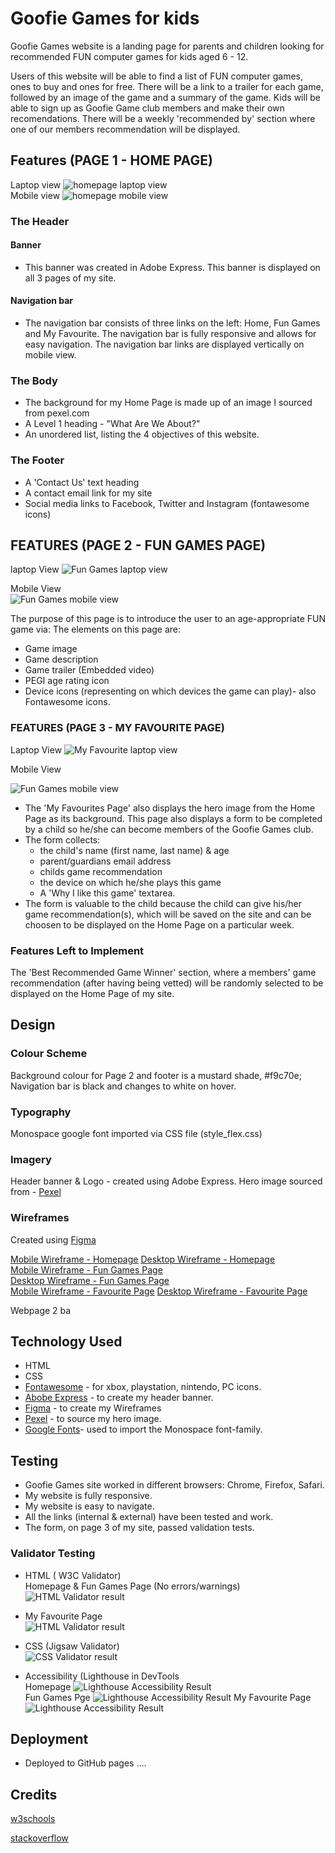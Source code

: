 # Goofie Games for kids
Goofie Games website is a landing page for parents and children looking for recommended FUN computer games for kids aged 6 - 12.

Users of this website will be able to find a list of FUN computer games, ones to buy and ones for free. There will be a link to a trailer for each game, followed by an image of the game and a summary of the game. Kids will be able to sign up as Goofie Game club members and make their own recomendations. There will be a weekly 'recommended by' section where one of our members recommendation will be displayed.

## Features (PAGE 1 - HOME PAGE)  
Laptop view
![homepage laptop view](docs/home-laptop.PNG)  
Mobile view
![homepage mobile view](docs/home-mobile.PNG)  

### The Header

#### Banner
- This banner was created in Adobe Express. This banner is displayed on all 3 pages of my site.

#### Navigation bar
- The navigation bar consists of three links on the left: Home, Fun Games and My Favourite. The navigation bar is fully responsive and allows for easy navigation. The navigation bar links are displayed vertically on mobile view.

### The Body
- The background for my Home Page is made up of an image I sourced from pexel.com
- A Level 1 heading -  "What Are We About?"
- An unordered list, listing the 4 objectives of this website.

### The Footer
- A 'Contact Us' text heading
- A contact email link for my site
- Social media links to Facebook, Twitter and Instagram (fontawesome icons)



## FEATURES (PAGE 2 - FUN GAMES PAGE)
laptop View
![Fun Games laptop view](docs/fungames-laptop.PNG)  
  
    
 Mobile View   
![Fun Games mobile view](docs/fungames-mobile.PNG)  

The purpose of this page is to introduce the user to an age-appropriate FUN game via:
The elements on this page are:
- Game image
- Game description
- Game trailer (Embedded video)
- PEGI age rating icon
- Device icons (representing on which devices the game can play)- also Fontawesome icons. 

### FEATURES (PAGE 3 - MY FAVOURITE PAGE)  

  Laptop View 
![My Favourite laptop view](docs/myfavourite-laptop.PNG)  
  
  Mobile View  
    
![Fun Games mobile view](docs/fungames-mobile.PNG)
  

- The 'My Favourites Page' also displays the hero image from the Home Page as its background.  This page also displays a form to be completed by a child so he/she can become members of the Goofie Games club.
- The form collects:
    - the child's name (first name, last name) & age
    - parent/guardians email address
    - childs game recommendation
    - the device on which he/she plays this game
    - A 'Why I like this game' textarea.
- The form is valuable to the child because the child can give his/her game recommendation(s), which will be saved on the site and can be choosen to be displayed on the Home Page on a particular week.

### Features Left to Implement
The 'Best Recommended Game Winner' section, where a members' game recommendation (after having being vetted) will be randomly selected to be displayed on the Home Page of my site.  

## Design 
### Colour Scheme
Background colour for Page 2 and footer is a mustard shade, #f9c70e;
Navigation bar is black and changes to white on hover.

### Typography  
Monospace google font imported via CSS file (style_flex.css)

### Imagery  
Header banner & Logo - created using Adobe Express.
Hero image sourced from - [Pexel](https://www.pexels.com/royalty-free-images/)  
### Wireframes
Created using [Figma](https://www.figma.com/)  

[Mobile Wireframe - Homepage](images/wireframes1.png)
[Desktop Wireframe - Homepage](images/wireframes2.png)  
[Mobile Wireframe - Fun Games Page](images/wireframes3.png)  
[Desktop Wireframe - Fun Games Page](images/wireframes4.png)  
[Mobile Wireframe - Favourite Page](images/wireframes5.png)
[Desktop Wireframe - Favourite Page](images/wireframes6.png)

 
Webpage 2 ba
## Technology Used
- HTML
- CSS
- [Fontawesome](https://fontawesome.com/) - for xbox, playstation, nintendo, PC icons.
- [Abobe Express](https://www.adobe.com/express/) - to create my header banner.
- [Figma](https://www.figma.com/) - to create my Wireframes  
- [Pexel](https://www.pexels.com/royalty-free-images/) - to source my hero image.  
- [Google Fonts](https://fonts.google.com/)- used to import the Monospace font-family.  



## Testing
- Goofie Games site worked in different browsers: Chrome, Firefox, Safari.
- My website is fully responsive.
- My website is easy to navigate.
- All the links (internal & external) have been tested and work.
- The form, on page 3 of my site, passed validation tests.


### Validator Testing
- HTML ( W3C Validator)  
Homepage & Fun Games Page (No errors/warnings)  
![HTML Validator result](docs/html-error-myfavourite.PNG)



- My Favourite Page  
![HTML Validator result](docs/html-error-myfavourite.PNG)


- CSS (Jigsaw Validator)  
![CSS Validator result](docs/css-validation-results.PNG)

- Accessibility (Lighthouse in DevTools  
Homepage
![Lighthouse Accessibility Result](docs/lighthouse-homepage.PNG)  
Fun Games Pge 
![Lighthouse Accessibility Result](docs/lighthouse-fungames.PNG)
My Favourite Page  
![Lighthouse Accessibility Result](docs/lighthouse-formpage.PNG)

## Deployment
- Deployed to GitHub pages ....

## Credits  
[w3schools](https://www.w3schools.com/)  

[stackoverflow](https://stackoverflow.com/)  

